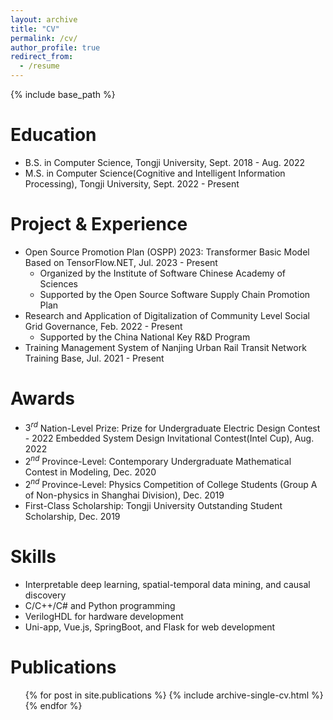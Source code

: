 ```yaml
---
layout: archive
title: "CV"
permalink: /cv/
author_profile: true
redirect_from:
  - /resume
---
```


{% include base_path %}

Education
======
* B.S. in Computer Science, Tongji University, Sept. 2018 - Aug. 2022
* M.S. in Computer Science(Cognitive and Intelligent Information Processing), Tongji University, Sept. 2022 - Present

# Project \& Experience

- Open Source Promotion Plan (OSPP) 2023: Transformer Basic Model Based on TensorFlow.NET, Jul. 2023 - Present
  - Organized by the Institute of Software Chinese Academy of Sciences
  - Supported by the Open Source Software Supply Chain Promotion Plan
- Research and Application of Digitalization of Community Level Social Grid Governance, Feb. 2022 - Present
  - Supported by the China National Key R\&D Program
- Training Management System of Nanjing Urban Rail Transit Network Training Base, Jul. 2021 - Present

# Awards

- $3^{rd}$ Nation-Level Prize: Prize for Undergraduate Electric Design Contest - 2022 Embedded System Design Invitational Contest(Intel Cup), Aug. 2022
- $2^{nd}$ Province-Level: Contemporary Undergraduate Mathematical Contest in Modeling, Dec. 2020
- $2^{nd}$ Province-Level: Physics Competition of College Students (Group A of Non-physics in Shanghai Division), Dec. 2019
- First-Class Scholarship: Tongji University Outstanding Student Scholarship, Dec. 2019

Skills
======
* Interpretable deep learning, spatial-temporal data mining, and causal discovery
* C/C++/C# and Python programming
* VerilogHDL for hardware development
* Uni-app, Vue.js, SpringBoot, and Flask for web development

Publications
======
  <ul>{% for post in site.publications %}
    {% include archive-single-cv.html %}
  {% endfor %}</ul>
